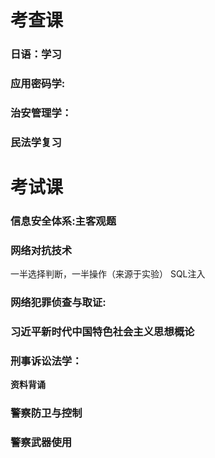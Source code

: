 # 考查课

### 日语：学习

### 应用密码学:

### 治安管理学：

### 民法学复习





# 考试课

### 信息安全体系:主客观题
### 网络对抗技术

一半选择判断，一半操作（来源于实验）
SQL注入

### 网络犯罪侦查与取证:

### 习近平新时代中国特色社会主义思想概论

### 刑事诉讼法学：
**资料背诵**

### 警察防卫与控制
### 警察武器使用